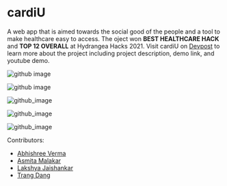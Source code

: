 # cardiU
A web app that is aimed towards the social good of the people and a tool to make healthcare easy to access. The oject won <b>BEST HEALTHCARE HACK</b> and <b>TOP 12 OVERALL</b> at Hydrangea Hacks 2021. Visit cardiU on <a href="https://devpost.com/software/cardiu">Devpost</a> to learn more about the project including project description, demo link, and youtube demo.



![github image](https://challengepost-s3-challengepost.netdna-ssl.com/photos/production/software_photos/001/569/452/datas/original.png)

![github image](https://challengepost-s3-challengepost.netdna-ssl.com/photos/production/software_photos/001/569/453/datas/original.png)

![github_image](https://challengepost-s3-challengepost.netdna-ssl.com/photos/production/software_photos/001/569/459/datas/original.png)

![github_image](https://challengepost-s3-challengepost.netdna-ssl.com/photos/production/software_photos/001/569/463/datas/original.png)

![github_image](https://challengepost-s3-challengepost.netdna-ssl.com/photos/production/software_photos/001/569/465/datas/original.png)

Contributors:
<ul>
  <li><a href="https://www.linkedin.com/in/abhishree-verma-719a2a191/">Abhishree Verma</a></li>
  <li><a href=https://www.linkedin.com/in/asmita-malakar-3a9039203/>Asmita Malakar</a></li>
  <li><a href="https://www.linkedin.com/in/lakshya-jaishankar/">Lakshya Jaishankar</a></li>
  <li><a href="https://www.linkedin.com/in/trangttdang/">Trang Dang</a></li>
</ul>
